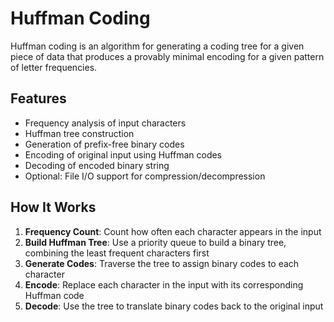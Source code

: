 # Huffman Coding
Huffman coding is an algorithm for generating a coding tree for a given piece of data that produces a provably minimal encoding for a given pattern of letter frequencies.

## Features

- Frequency analysis of input characters
- Huffman tree construction
- Generation of prefix-free binary codes
- Encoding of original input using Huffman codes
- Decoding of encoded binary string
- Optional: File I/O support for compression/decompression

## How It Works

1. **Frequency Count**: Count how often each character appears in the input
2. **Build Huffman Tree**: Use a priority queue to build a binary tree, combining the least frequent characters first
3. **Generate Codes**: Traverse the tree to assign binary codes to each character
4. **Encode**: Replace each character in the input with its corresponding Huffman code
5. **Decode**: Use the tree to translate binary codes back to the original input
